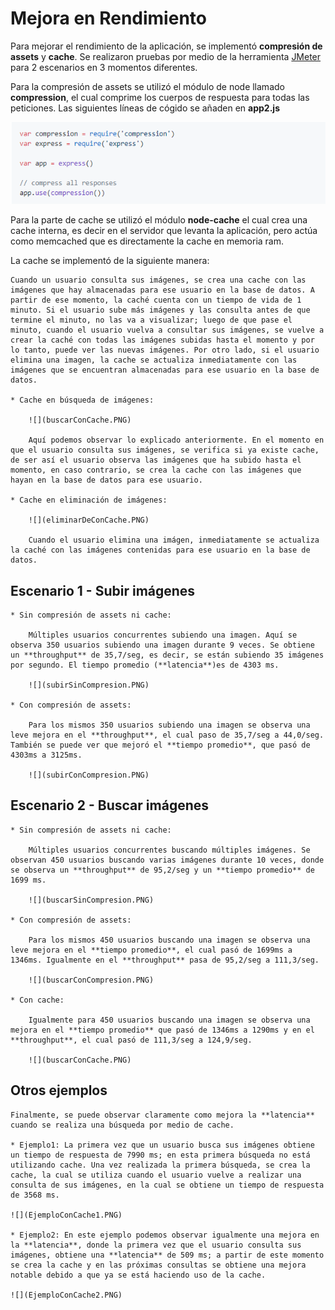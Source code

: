 # Mejora en Rendimiento

Para mejorar el rendimiento de la aplicación, se implementó **compresión de assets** y **cache**. Se realizaron pruebas por medio de la herramienta [JMeter](http://jmeter.apache.org/) para 2 escenarios en 3 momentos diferentes.

Para la compresión de assets se utilizó el módulo de node llamado **compression**, el cual comprime los cuerpos de respuesta para todas las peticiones. Las siguientes líneas de cógido se añaden en **app2.js**

![](compression.PNG)

Para la parte de cache se utilizó el módulo **node-cache** el cual crea una cache interna, es decir en el servidor que levanta la aplicación, pero actúa como memcached que es directamente la cache en memoria ram.

La cache se implementó de la siguiente manera:

	Cuando un usuario consulta sus imágenes, se crea una cache con las imágenes que hay almacenadas para ese usuario en la base de datos. A partir de ese momento, la caché cuenta con un tiempo de vida de 1 minuto. Si el usuario sube más imágenes y las consulta antes de que termine el minuto, no las va a visualizar; luego de que pase el minuto, cuando el usuario vuelva a consultar sus imágenes, se vuelve a crear la caché con todas las imágenes subidas hasta el momento y por lo tanto, puede ver las nuevas imágenes. Por otro lado, si el usuario elimina una imagen, la cache se actualiza inmediatamente con las imágenes que se encuentran almacenadas para ese usuario en la base de datos.

	* Cache en búsqueda de imágenes:

		![](buscarConCache.PNG)

		Aquí podemos observar lo explicado anteriormente. En el momento en que el usuario consulta sus imágenes, se verifica si ya existe cache, de ser así el usuario observa las imágenes que ha subido hasta el momento, en caso contrario, se crea la cache con las imágenes que hayan en la base de datos para ese usuario.

	* Cache en eliminación de imágenes:

		![](eliminarDeConCache.PNG)

		Cuando el usuario elimina una imágen, inmediatamente se actualiza la caché con las imágenes contenidas para ese usuario en la base de datos.

## Escenario 1 - Subir imágenes

	* Sin compresión de assets ni cache:

		Múltiples usuarios concurrentes subiendo una imagen. Aquí se observa 350 usuarios subiendo una imagen durante 9 veces. Se obtiene un **throughput** de 35,7/seg, es decir, se están subiendo 35 imágenes por segundo. El tiempo promedio (**latencia**)es de 4303 ms.

		![](subirSinCompresion.PNG)

	* Con compresión de assets:

		Para los mismos 350 usuarios subiendo una imagen se observa una leve mejora en el **throughput**, el cual paso de 35,7/seg a 44,0/seg. También se puede ver que mejoró el **tiempo promedio**, que pasó de 4303ms a 3125ms.

		![](subirConCompresion.PNG)

## Escenario 2 - Buscar imágenes

	* Sin compresión de assets ni cache:

		Múltiples usuarios concurrentes buscando múltiples imágenes. Se observan 450 usuarios buscando varias imágenes durante 10 veces, donde se observa un **throughput** de 95,2/seg y un **tiempo promedio** de 1699 ms.

		![](buscarSinCompresion.PNG)

	* Con compresión de assets:

		Para los mismos 450 usuarios buscando una imagen se observa una leve mejora en el **tiempo promedio**, el cual pasó de 1699ms a 1346ms. Igualmente en el **throughput** pasa de 95,2/seg a 111,3/seg.

		![](buscarConCompresion.PNG)

	* Con cache:

		Igualmente para 450 usuarios buscando una imagen se observa una mejora en el **tiempo promedio** que pasó de 1346ms a 1290ms y en el **throughput**, el cual pasó de 111,3/seg a 124,9/seg.

		![](buscarConCache.PNG)

## Otros ejemplos

	Finalmente, se puede observar claramente como mejora la **latencia** cuando se realiza una búsqueda por medio de cache.

	* Ejemplo1: La primera vez que un usuario busca sus imágenes obtiene un tiempo de respuesta de 7990 ms; en esta primera búsqueda no está utilizando cache. Una vez realizada la primera búsqueda, se crea la cache, la cual se utiliza cuando el usuario vuelve a realizar una consulta de sus imágenes, en la cual se obtiene un tiempo de respuesta de 3568 ms.

	![](EjemploConCache1.PNG)

	* Ejemplo2: En este ejemplo podemos observar igualmente una mejora en la **latencia**, donde la primera vez que el usuario consulta sus imágenes, obtiene una **latencia** de 509 ms; a partir de este momento se crea la cache y en las próximas consultas se obtiene una mejora notable debido a que ya se está haciendo uso de la cache.

	![](EjemploConCache2.PNG)




